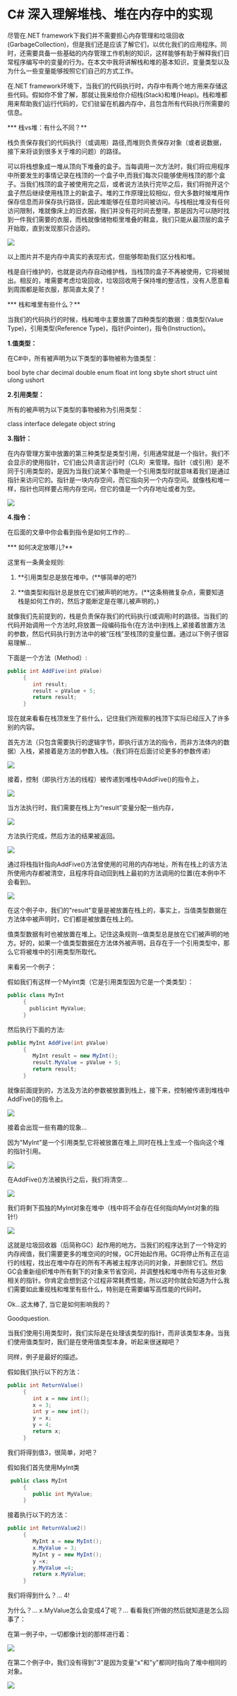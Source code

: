 # C# 深入理解堆栈、堆在内存中的实现

尽管在.NET framework下我们并不需要担心内存管理和垃圾回收(GarbageCollection)，但是我们还是应该了解它们，以优化我们的应用程序。同时，还需要具备一些基础的内存管理工作机制的知识，这样能够有助于解释我们日常程序编写中的变量的行为。在本文中我将讲解栈和堆的基本知识，变量类型以及为什么一些变量能够按照它们自己的方式工作。

在.NET framework环境下，当我们的代码执行时，内存中有两个地方用来存储这些代码。假如你不曾了解，那就让我来给你介绍栈(Stack)和堆(Heap)。栈和堆都用来帮助我们运行代码的，它们驻留在机器内存中，且包含所有代码执行所需要的信息。

*** 栈vs堆：有什么不同？**

栈负责保存我们的代码执行（或调用）路径,而堆则负责保存对象（或者说数据，接下来将谈到很多关于堆的问题）的路径。

可以将栈想象成一堆从顶向下堆叠的盒子。当每调用一次方法时，我们将应用程序中所要发生的事情记录在栈顶的一个盒子中,而我们每次只能够使用栈顶的那个盒子。当我们栈顶的盒子被使用完之后，或者说方法执行完毕之后，我们将抛开这个盒子然后继续使用栈顶上的新盒子。堆的工作原理比较相似，但大多数时候堆用作保存信息而非保存执行路径，因此堆能够在任意时间被访问。与栈相比堆没有任何访问限制，堆就像床上的旧衣服，我们并没有花时间去整理，那是因为可以随时找到一件我们需要的衣服，而栈就像储物柜里堆叠的鞋盒，我们只能从最顶层的盒子开始取，直到发现那只合适的。

<img src="../img/33.gif" />

以上图片并不是内存中真实的表现形式，但能够帮助我们区分栈和堆。

栈是自行维护的，也就是说内存自动维护栈，当栈顶的盒子不再被使用，它将被抛出。相反的，堆需要考虑垃圾回收，垃圾回收用于保持堆的整洁性，没有人愿意看到周围都是赃衣服，那简直太臭了！

*** 栈和堆里有些什么？**

当我们的代码执行的时候，栈和堆中主要放置了四种类型的数据：值类型(Value Type)，引用类型(Reference Type)，指针(Pointer)，指令(Instruction)。

**1.值类型：**

在C#中，所有被声明为以下类型的事物被称为值类型：

bool 
byte 
char 
decimal 
double 
enum 
float 
int 
long 
sbyte 
short 
struct 
uint 
ulong 
ushort


**2.引用类型：**

所有的被声明为以下类型的事物被称为引用类型：

class 
interface 
delegate 
object 
string


**3.指针：**

在内存管理方案中放置的第三种类型是类型引用，引用通常就是一个指针。我们不会显示的使用指针，它们由公共语言运行时（CLR）来管理。指针（或引用）是不同于引用类型的，是因为当我们说某个事物是一个引用类型时就意味着我们是通过指针来访问它的。指针是一块内存空间，而它指向另一个内存空间。就像栈和堆一样，指针也同样要占用内存空间，但它的值是一个内存地址或者为空。

<img src="../img/34.gif" />

 

**4.指令：**

在后面的文章中你会看到指令是如何工作的...

*** 如何决定放哪儿?**


这里有一条黄金规则:

1. **引用类型总是放在堆中。(**够简单的吧?)

2. **值类型和指针总是放在它们被声明的地方。(**这条稍微复杂点，需要知道栈是如何工作的，然后才能断定是在哪儿被声明的。)

就像我们先前提到的，栈是负责保存我们的代码执行(或调用)时的路径。当我们的代码开始调用一个方法时,将放置一段编码指令(在方法中)到栈上,紧接着放置方法的参数，然后代码执行到方法中的被“压栈”至栈顶的变量位置。通过以下例子很容易理解...

下面是一个方法（Method）:

```c#
public int AddFive(int pValue)
     {
        int result;
        result = pValue + 5;
        return result;
     }
```





现在就来看看在栈顶发生了些什么，记住我们所观察的栈顶下实际已经压入了许多别的内容。

首先方法（只包含需要执行的逻辑字节，即执行该方法的指令，而非方法体内的数据）入栈，紧接着是方法的参数入栈。（我们将在后面讨论更多的参数传递）

<img src="../img/35.gif" />

接着，控制（即执行方法的线程）被传递到堆栈中AddFive()的指令上，

<img src="../img/36.gif" />

当方法执行时，我们需要在栈上为“result”变量分配一些内存，

<img src="../img/37.gif" />


方法执行完成，然后方法的结果被返回。

<img src="../img/38.gif" />

通过将栈指针指向AddFive()方法曾使用的可用的内存地址，所有在栈上的该方法所使用内存都被清空，且程序将自动回到栈上最初的方法调用的位置(在本例中不会看到)。

<img src="../img/39.gif" />

 

在这个例子中，我们的"result"变量是被放置在栈上的，事实上，当值类型数据在方法体中被声明时，它们都是被放置在栈上的。

值类型数据有时也被放置在堆上。记住这条规则--值类型总是放在它们被声明的地方。好的，如果一个值类型数据在方法体外被声明，且存在于一个引用类型中，那么它将被堆中的引用类型所取代。


来看另一个例子：

假如我们有这样一个MyInt类（它是引用类型因为它是一个类类型）：

```c#
public class MyInt
     {     
       publicint MyValue;
     }
```
然后执行下面的方法:

```c#
public MyInt AddFive(int pValue)
     {
        MyInt result = new MyInt();
        result.MyValue = pValue + 5;
        return result;
     }
```

就像前面提到的，方法及方法的参数被放置到栈上，接下来，控制被传递到堆栈中AddFive()的指令上。

<img src="../img/40.gif" />

 

接着会出现一些有趣的现象...

因为"MyInt"是一个引用类型,它将被放置在堆上,同时在栈上生成一个指向这个堆的指针引用。

<img src="../img/41.gif" />

在AddFive()方法被执行之后，我们将清空...

<img src="../img/42.gif" />

我们将剩下孤独的MyInt对象在堆中（栈中将不会存在任何指向MyInt对象的指针!）

<img src="../img/43.gif" />

 

这就是垃圾回收器（后简称GC）起作用的地方。当我们的程序达到了一个特定的内存阀值，我们需要更多的堆空间的时候，GC开始起作用。GC将停止所有正在运行的线程，找出在堆中存在的所有不再被主程序访问的对象，并删除它们。然后GC会重新组织堆中所有剩下的对象来节省空间，并调整栈和堆中所有与这些对象相关的指针。你肯定会想到这个过程非常耗费性能，所以这时你就会知道为什么我们需要如此重视栈和堆里有些什么，特别是在需要编写高性能的代码时。

Ok...这太棒了, 当它是如何影响我的？

Goodquestion. 

当我们使用引用类型时，我们实际是在处理该类型的指针，而非该类型本身。当我们使用值类型时，我们是在使用值类型本身。听起来很迷糊吧？

同样，例子是最好的描述。

假如我们执行以下的方法：

```c#
public int ReturnValue()
     {
        int x = new int();
        x = 3;
        int y = new int();
        y = x;   
        y = 4;     
        return x;
     }
```

我们将得到值3，很简单，对吧？

假如我们首先使用MyInt类

```c#
 public class MyInt
     {
        public int MyValue;
     }
```

接着执行以下的方法：

```c#
public int ReturnValue2()
     {
        MyInt x = new MyInt();
        x.MyValue = 3;
        MyInt y = new MyInt();
        y =x;         
        y.MyValue =4;       
        return x.MyValue;
     }
```

我们将得到什么？...  4!

为什么？... x.MyValue怎么会变成4了呢？... 看看我们所做的然后就知道是怎么回事了：

在第一例子中，一切都像计划的那样进行着：

<img src="../img/44.gif" />

在第二个例子中，我们没有得到"3"是因为变量"x"和"y"都同时指向了堆中相同的对象。

<img src="../img/45.gif" />